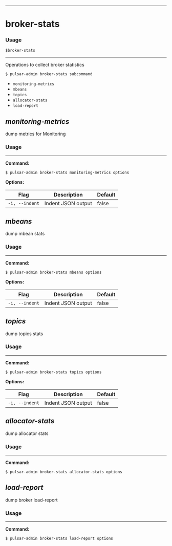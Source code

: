 ------------

# broker-stats

### Usage

`$broker-stats`

------------

Operations to collect broker statistics


```bdocs-tab:example_shell
$ pulsar-admin broker-stats subcommand
```

* `monitoring-metrics`
* `mbeans`
* `topics`
* `allocator-stats`
* `load-report`


## <em>monitoring-metrics</em>

dump metrics for Monitoring

### Usage

------------

**Command:**

```bdocs-tab:example_shell
$ pulsar-admin broker-stats monitoring-metrics options
```

**Options:**

|Flag|Description|Default|
|---|---|---|
| `-i, --indent` | Indent JSON output|false||


## <em>mbeans</em>

dump mbean stats

### Usage

------------

**Command:**

```bdocs-tab:example_shell
$ pulsar-admin broker-stats mbeans options
```

**Options:**

|Flag|Description|Default|
|---|---|---|
| `-i, --indent` | Indent JSON output|false||


## <em>topics</em>

dump topics stats

### Usage

------------

**Command:**

```bdocs-tab:example_shell
$ pulsar-admin broker-stats topics options
```

**Options:**

|Flag|Description|Default|
|---|---|---|
| `-i, --indent` | Indent JSON output|false||


## <em>allocator-stats</em>

dump allocator stats

### Usage

------------

**Command:**

```bdocs-tab:example_shell
$ pulsar-admin broker-stats allocator-stats options
```



## <em>load-report</em>

dump broker load-report

### Usage

------------

**Command:**

```bdocs-tab:example_shell
$ pulsar-admin broker-stats load-report options
```


